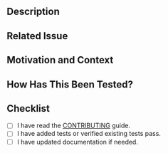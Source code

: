 ## Description
<!-- Provide a summary of the changes -->

## Related Issue
<!-- If your PR references an open issue, link it here -->

## Motivation and Context
<!-- Why is this change required? What problem does it solve? -->

## How Has This Been Tested?
<!-- Describe how you tested your changes and any relevant details -->

## Checklist
- [ ] I have read the [CONTRIBUTING](../CONTRIBUTING.md) guide.
- [ ] I have added tests or verified existing tests pass.
- [ ] I have updated documentation if needed.
